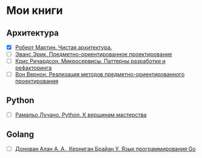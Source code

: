 # Мои книги
## Архитектура
- [x] [Роберт Мартин. Чистая архитектура.](https://cdn1.ozone.ru/multimedia/1026061260.jpg)
- [ ] [Эванс Эрик. Предметно-ориентированное проектирование](https://i.gr-assets.com/images/S/compressed.photo.goodreads.com/books/1376814145i/11454330._UY466_SS466_.jpg)
- [ ] [Крис Ричардсон. Микросервисы. Паттерны разработки и рефакторинга](https://img3.labirint.ru/rc/804795765625deac675033009fb52707/594x918/books71/707677/cover.jpg?1563699913)
- [ ] [Вон Вернон. Реализация методов предметно-ориентированного проектирования](https://cdn5.ozone.ru/multimedia/wc1200/1025459634.jpg)
## Python
- [ ] [Рамальо Лучано. Python. К вершинам мастерства](https://dmkpress.com/images/cms/thumbs/a5b0aeaa3fa7d6e58d75710c18673bd7ec6d5f6d/978-5-97060-384-0-new_270_369_jpg__100.jpg)
## Golang
- [ ] [Донован Алан А. А., Керниган Брайан У. Язык программирования Go](https://cdn5.ozone.ru/multimedia/wc1200/1025694336.jpg)
